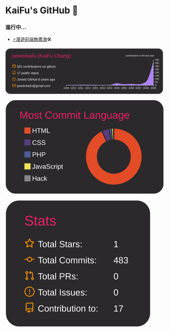# KaiFu's GitHub 👋
<!--
**powerkaifu/powerkaifu** is a ✨ _special_ ✨ repository because its `README.md` (this file) appears on your GitHub profile.

Here are some ideas to get you started: 

https://getemoji.com/
https://www.emojiall.com/zh-hant

- 🔭 I’m currently working on ...
- 🌱 I’m currently learning ...
- 👯 I’m looking to collaborate on ...
- 🤔 I’m looking for help with ...
- 💬 Ask me about ...
- 📫 How to reach me: ...
- 😄 Pronouns: ...
- ⚡ Fun fact: ...
- 🛠 建置中

-->

### 進行中...

- [⚡漫遊前端無盡海](https://powerkaifu.github.io/)🛠

[![](https://raw.githubusercontent.com/powerkaifu/github-profile-summary-cards/master/profile-summary-card-output/monokai/0-profile-details.svg)](https://github.com/powerkaifu/github-profile-summary-cards)

[![](https://raw.githubusercontent.com/powerkaifu/github-profile-summary-cards/master/profile-summary-card-output/monokai/2-most-commit-language.svg)](https://github.com/powerkaifu/github-profile-summary-cards)

[![](https://raw.githubusercontent.com/powerkaifu/github-profile-summary-cards/master/profile-summary-card-output/monokai/3-stats.svg)](https://github.com/powerkaifu/github-profile-summary-cards)

